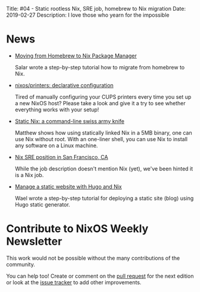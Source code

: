 Title: #04 - Static rootless Nix, SRE job, homebrew to Nix migration
Date: 2019-02-27
Description: I love those who yearn for the impossible

# News

- [Moving from Homebrew to Nix Package Manager](https://www.softinio.com/post/moving-from-homebrew-to-nix-package-manager/)

  Salar wrote a step-by-step tutorial how to migrate from homebrew to Nix.

- [nixos/printers: declarative configuration](https://github.com/NixOS/nixpkgs/pull/55510)

  Tired of manually configuring your CUPS printers every time you set up a new NixOS host?
  Please take a look and give it a try to see whether everything works with your setup!

- [Static Nix: a command-line swiss army knife](https://matthewbauer.us/blog/static-nix.html)

   Matthew shows how using statically linked Nix in a 5MB binary,
   one can use Nix without root. With an one-liner shell, you can
   use Nix to install any software on a Linux machine.

- [Nix SRE position in San Francisco, CA](https://jobs.lever.co/keeptruckin/464c5b6a-ccad-467e-a7c6-c96ec6cb4ce0)

  While the job description doesn't mention Nix (yet),
  we've been hinted it is a Nix job.

- [Manage a static website with Hugo and Nix](https://kalbas.it/2019/02/26/manage-a-static-website-with-hugo-and-nix/)

  Wael wrote a step-by-step tutorial for deploying a static site (blog) using Hugo static generator.

# Contribute to NixOS Weekly Newsletter

This work would not be possible without the many contributions of the community.

You can help too! Create or comment on the [pull request](https://github.com/NixOS/nixos-weekly/pulls)
for the next edition or look at the
[issue tracker](https://github.com/NixOS/nixos-weekly/issues) to add other improvements.
